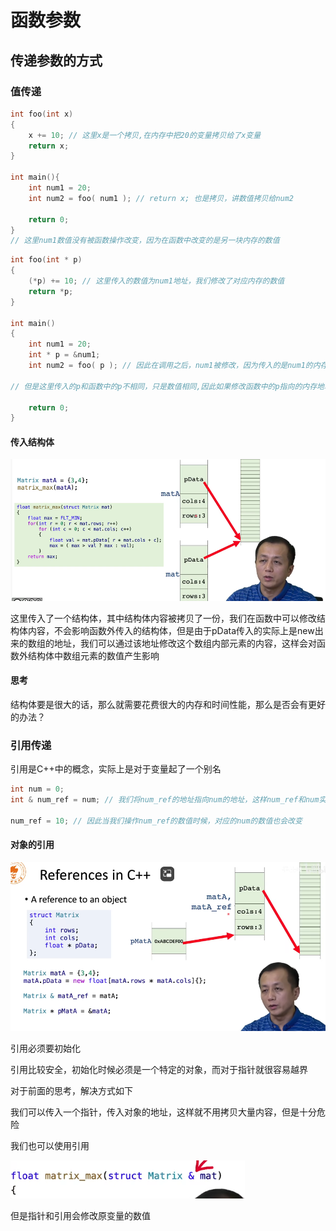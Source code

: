 # 函数参数

## 传递参数的方式

### 值传递

```c++
int foo(int x)
{
    x += 10; // 这里x是一个拷贝,在内存中把20的变量拷贝给了x变量
    return x;
}

int main(){
    int num1 = 20;
    int num2 = foo( num1 ); // return x; 也是拷贝，讲数值拷贝给num2
    
    return 0;
}
// 这里num1数值没有被函数操作改变，因为在函数中改变的是另一块内存的数值
```

```c++
int foo(int * p)
{
    (*p) += 10; // 这里传入的数值为num1地址，我们修改了对应内存的数值
    return *p;
}

int main()
{
    int num1 = 20;
    int * p = &num1;
    int num2 = foo( p ); // 因此在调用之后，num1被修改，因为传入的是num1的内存地址，修改的是num1对应内存，所以num1数值改变。这里也是值传递
    
// 但是这里传入的p和函数中的p不相同，只是数值相同,因此如果修改函数中的p指向的内存地址，不影响外部p指向的内存地址
    
    return 0;
}
```

#### 传入结构体

![image-20240919224501785](../img/6.2-functions-parameters/image-20240919224501785.png)

这里传入了一个结构体，其中结构体内容被拷贝了一份，我们在函数中可以修改结构体内容，不会影响函数外传入的结构体，但是由于pData传入的实际上是new出来的数组的地址，我们可以通过该地址修改这个数组内部元素的内容，这样会对函数外结构体中数组元素的数值产生影响

#### 思考

结构体要是很大的话，那么就需要花费很大的内存和时间性能，那么是否会有更好的办法？

### 引用传递

引用是C++中的概念，实际上是对于变量起了一个别名

```c++
int num = 0;
int & num_ref = num; // 我们将num_ref的地址指向num的地址，这样num_ref和num实际上都是同一块内存

num_ref = 10; // 因此当我们操作num_ref的数值时候，对应的num的数值也会改变
```

#### 对象的引用

![image-20240919225809214](../img/6.2-functions-parameters/image-20240919225809214.png)

引用必须要初始化

引用比较安全，初始化时候必须是一个特定的对象，而对于指针就很容易越界

对于前面的思考，解决方式如下

我们可以传入一个指针，传入对象的地址，这样就不用拷贝大量内容，但是十分危险

我们也可以使用引用

![image-20240919230333615](../img/6.2-functions-parameters/image-20240919230333615.png)

但是指针和引用会修改原变量的数值
